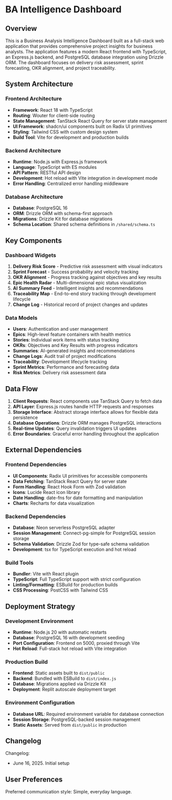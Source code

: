 # BA Intelligence Dashboard

## Overview

This is a Business Analysis Intelligence Dashboard built as a full-stack web application that provides comprehensive project insights for business analysts. The application features a modern React frontend with TypeScript, an Express.js backend, and PostgreSQL database integration using Drizzle ORM. The dashboard focuses on delivery risk assessment, sprint forecasting, OKR alignment, and project traceability.

## System Architecture

### Frontend Architecture
- **Framework**: React 18 with TypeScript
- **Routing**: Wouter for client-side routing
- **State Management**: TanStack React Query for server state management
- **UI Framework**: shadcn/ui components built on Radix UI primitives
- **Styling**: Tailwind CSS with custom design system
- **Build Tool**: Vite for development and production builds

### Backend Architecture
- **Runtime**: Node.js with Express.js framework
- **Language**: TypeScript with ES modules
- **API Pattern**: RESTful API design
- **Development**: Hot reload with Vite integration in development mode
- **Error Handling**: Centralized error handling middleware

### Database Architecture
- **Database**: PostgreSQL 16
- **ORM**: Drizzle ORM with schema-first approach
- **Migrations**: Drizzle Kit for database migrations
- **Schema Location**: Shared schema definitions in `/shared/schema.ts`

## Key Components

### Dashboard Widgets
1. **Delivery Risk Score** - Predictive risk assessment with visual indicators
2. **Sprint Forecast** - Success probability and velocity tracking
3. **OKR Alignment** - Progress tracking against objectives and key results
4. **Epic Health Radar** - Multi-dimensional epic status visualization
5. **AI Summary Feed** - Intelligent insights and recommendations
6. **Traceability Map** - End-to-end story tracking through development lifecycle
7. **Change Log** - Historical record of project changes and updates

### Data Models
- **Users**: Authentication and user management
- **Epics**: High-level feature containers with health metrics
- **Stories**: Individual work items with status tracking
- **OKRs**: Objectives and Key Results with progress indicators
- **Summaries**: AI-generated insights and recommendations
- **Change Logs**: Audit trail of project modifications
- **Traceability**: Development lifecycle tracking
- **Sprint Metrics**: Performance and forecasting data
- **Risk Metrics**: Delivery risk assessment data

## Data Flow

1. **Client Requests**: React components use TanStack Query to fetch data
2. **API Layer**: Express.js routes handle HTTP requests and responses
3. **Storage Interface**: Abstract storage interface allows for flexible data persistence
4. **Database Operations**: Drizzle ORM manages PostgreSQL interactions
5. **Real-time Updates**: Query invalidation triggers UI updates
6. **Error Boundaries**: Graceful error handling throughout the application

## External Dependencies

### Frontend Dependencies
- **UI Components**: Radix UI primitives for accessible components
- **Data Fetching**: TanStack React Query for server state
- **Form Handling**: React Hook Form with Zod validation
- **Icons**: Lucide React icon library
- **Date Handling**: date-fns for date formatting and manipulation
- **Charts**: Recharts for data visualization

### Backend Dependencies
- **Database**: Neon serverless PostgreSQL adapter
- **Session Management**: Connect-pg-simple for PostgreSQL session storage
- **Schema Validation**: Drizzle Zod for type-safe schema validation
- **Development**: tsx for TypeScript execution and hot reload

### Build Tools
- **Bundler**: Vite with React plugin
- **TypeScript**: Full TypeScript support with strict configuration
- **Linting/Formatting**: ESBuild for production builds
- **CSS Processing**: PostCSS with Tailwind CSS

## Deployment Strategy

### Development Environment
- **Runtime**: Node.js 20 with automatic restarts
- **Database**: PostgreSQL 16 with development seeding
- **Port Configuration**: Frontend on 5000, proxied through Vite
- **Hot Reload**: Full-stack hot reload with Vite integration

### Production Build
- **Frontend**: Static assets built to `dist/public`
- **Backend**: Bundled with ESBuild to `dist/index.js`
- **Database**: Migrations applied via Drizzle Kit
- **Deployment**: Replit autoscale deployment target

### Environment Configuration
- **Database URL**: Required environment variable for database connection
- **Session Storage**: PostgreSQL-backed session management
- **Static Assets**: Served from `dist/public` in production

## Changelog

Changelog:
- June 16, 2025. Initial setup

## User Preferences

Preferred communication style: Simple, everyday language.